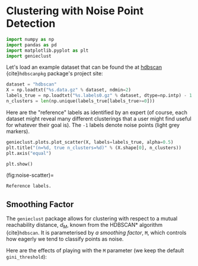 



# Clustering with Noise Point Detection


``` python
import numpy as np
import pandas as pd
import matplotlib.pyplot as plt
import genieclust
```





Let's load an example dataset that can be found
the at [hdbscan](https://github.com/scikit-learn-contrib/hdbscan)
{cite}`hdbscanpkg` package's project site:


``` python
dataset = "hdbscan"
X = np.loadtxt("%s.data.gz" % dataset, ndmin=2)
labels_true = np.loadtxt("%s.labels0.gz" % dataset, dtype=np.intp) - 1
n_clusters = len(np.unique(labels_true[labels_true>=0]))
```



Here are the "reference" labels as identified by an expert (of course,
each dataset might reveal many different clusterings that a user might
find useful for whatever their goal is).
The `-1` labels denote noise points (light grey markers).


``` python
genieclust.plots.plot_scatter(X, labels=labels_true, alpha=0.5)
plt.title("(n=%d, true n_clusters=%d)" % (X.shape[0], n_clusters))
plt.axis("equal")
```

``` python
plt.show()
```

(fig:noise-scatter)=
```{figure} noise-figures/noise-scatter-1.*
Reference labels.
```



## Smoothing Factor


The `genieclust` package allows for clustering with respect
to a mutual reachability distance, $d_M$,
known from the HDBSCAN\* algorithm {cite}`hdbscan`.
It is parameterised by *a smoothing factor*, `M`, which
controls how eagerly we tend to classify points as noise.

Here are the effects of playing with the `M` parameter
(we keep the default `gini_threshold`):














